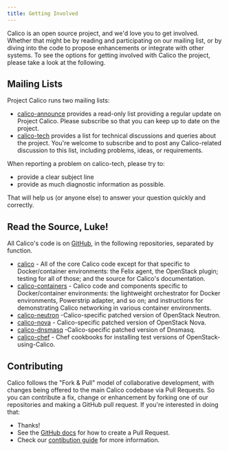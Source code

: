 ```yaml
---
title: Getting Involved
---
```


Calico is an open source project, and we'd love you to get involved.
Whether that might be by reading and participating on our mailing list,
or by diving into the code to propose enhancements or integrate with
other systems. To see the options for getting involved with Calico the
project, please take a look at the following.

## Mailing Lists

Project Calico runs two mailing lists:

-   [calico-announce](http://lists.projectcalico.org/mailman/listinfo/calico-announce_lists.projectcalico.org)
    provides a read-only list providing a regular update on Project
    Calico. Please subscribe so that you can keep up to date on
    the project.
-   [calico-tech](http://lists.projectcalico.org/mailman/listinfo/calico-tech_lists.projectcalico.org)
    provides a list for technical discussions and queries about the
    project. You're welcome to subscribe and to post any Calico-related
    discussion to this list, including problems, ideas, or requirements.

When reporting a problem on calico-tech, please try to:

-   provide a clear subject line
-   provide as much diagnostic information as possible.

That will help us (or anyone else) to answer your question quickly and
correctly.

## Read the Source, Luke!

All Calico's code is on [GitHub](https://github.com/projectcalico), in
the following repositories, separated by function.

-   [calico](https://github.com/projectcalico/calico) - All of the core
    Calico code except for that specific to Docker/container
    environments: the Felix agent, the OpenStack plugin; testing for all
    of those; and the source for Calico's documentation.
-   [calico-containers](https://github.com/projectcalico/calico-containers) -
    Calico code and components specific to Docker/container
    environments: the lightweight orchestrator for Docker environments,
    Powerstrip adapter, and so on; and instructions for demonstrating
    Calico networking in various container environments.
-   [calico-neutron](https://github.com/projectcalico/calico-neutron)
    -Calico-specific patched version of OpenStack Neutron.
-   [calico-nova](https://github.com/projectcalico/calico-nova) -
    Calico-specific patched version of OpenStack Nova.
-   [calico-dnsmasq](https://github.com/projectcalico/calico-dnsmasq)
    -Calico-specific patched version of Dnsmasq.
-   [calico-chef](https://github.com/projectcalico/calico-chef) - Chef
    cookbooks for installing test versions of OpenStack-using-Calico.

## Contributing

Calico follows the "Fork & Pull" model of collaborative development,
with changes being offered to the main Calico codebase via Pull
Requests. So you can contribute a fix, change or enhancement by forking
one of our repositories and making a GitHub pull request. If you're
interested in doing that:

-   Thanks!
-   See the [GitHub docs](https://help.github.com/articles/using-pull-requests) for how
    to create a Pull Request.
-   Check our [contibution guide](contribute) for more information.
